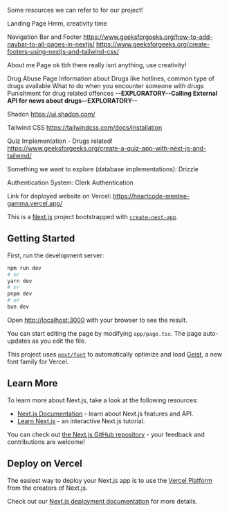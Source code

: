 Some resources we can refer to for our project!

Landing Page
Hmm, creativity time

Navigation Bar and Footer
https://www.geeksforgeeks.org/how-to-add-navbar-to-all-pages-in-nextjs/
https://www.geeksforgeeks.org/create-footers-using-nextjs-and-tailwind-css/

About me Page
ok tbh there really isnt anything, use creativity!

Drug Abuse Page
Information about Drugs like hotlines, common type of drugs available
What to do when you encounter someone with drugs
Punishment for drug related offences
**--EXPLORATORY--Calling External API for news about drugs--EXPLORATORY--** 

Shadcn
https://ui.shadcn.com/

Tailwind CSS
https://tailwindcss.com/docs/installation

Quiz Implementation - Drugs related!
https://www.geeksforgeeks.org/create-a-quiz-app-with-next-js-and-tailwind/



Something we want to explore (database implementations): Drizzle

Authentication System: Clerk Authentication






Link for deployed website on Vercel: https://heartcode-mentee-gamma.vercel.app/

This is a [Next.js](https://nextjs.org) project bootstrapped with [`create-next-app`](https://nextjs.org/docs/app/api-reference/cli/create-next-app).

## Getting Started

First, run the development server:

```bash
npm run dev
# or
yarn dev
# or
pnpm dev
# or
bun dev
```

Open [http://localhost:3000](http://localhost:3000) with your browser to see the result.

You can start editing the page by modifying `app/page.tsx`. The page auto-updates as you edit the file.

This project uses [`next/font`](https://nextjs.org/docs/app/building-your-application/optimizing/fonts) to automatically optimize and load [Geist](https://vercel.com/font), a new font family for Vercel.

## Learn More

To learn more about Next.js, take a look at the following resources:

- [Next.js Documentation](https://nextjs.org/docs) - learn about Next.js features and API.
- [Learn Next.js](https://nextjs.org/learn) - an interactive Next.js tutorial.

You can check out [the Next.js GitHub repository](https://github.com/vercel/next.js) - your feedback and contributions are welcome!

## Deploy on Vercel

The easiest way to deploy your Next.js app is to use the [Vercel Platform](https://vercel.com/new?utm_medium=default-template&filter=next.js&utm_source=create-next-app&utm_campaign=create-next-app-readme) from the creators of Next.js.

Check out our [Next.js deployment documentation](https://nextjs.org/docs/app/building-your-application/deploying) for more details.
